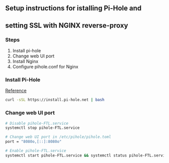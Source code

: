 ## Setup instructions for istalling Pi-Hole and 
## setting SSL with NGINX reverse-proxy


### Steps
1. Install pi-hole
2. Change web UI port
3. Install Nginx
4. Configure pihole.conf for Nginx


### Install Pi-Hole

[Reference](https://docs.pi-hole.net/main/basic-install/)

``` bash
curl -sSL https://install.pi-hole.net | bash
```


### Change web UI port
``` bash
# Disable pihole-FTL.service
systemctl stop pihole-FTL.service

# Change web UI port in /etc/pihole/pihole.toml
port = "8080o,[::]:8080o" 

# Enable pihole-FTL.service
systemctl start pihole-FTL.service && systemctl status pihole-FTL.service
```


